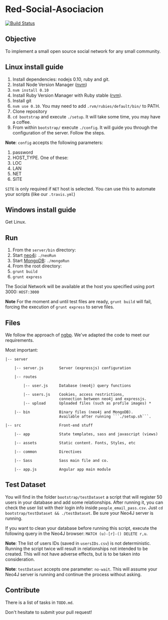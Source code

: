 Red-Social-Asociacion
==========
[![Build Status](https://img.shields.io/travis/MecatronicaUncu/Red-Social-Asociacion/master.svg)](https://travis-ci.org/MecatronicaUncu/Red-Social-Asociacion)

## Objective

To implement a small open source social network for any small community.


## Linux install guide

1. Install dependencies: nodejs 0.10, ruby and git.
  1. Install Node Version Manager ([nvm](https://github.com/creationix/nvm))
  2. `nvm install 0.10`
  3. Install Ruby Version Manager with Ruby stable ([rvm](https://rvm.io/rvm/install)).
  4. Install git
  6. `nvm use 0.10`.  You may need to add `.rvm/rubies/default/bin/` to PATH.
3. Clone repository
4. `cd bootstrap` and execute `./setup`. It will take some time, you may have a coffee.
5. From within `bootstrap/` execute `./config`. It will guide you through the configuration of
   the server. Follow the steps.

**Note**: `config` accepts the following parameters:

1. password
2. HOST_TYPE. One of these:
  1. LOC
  2. LAN
  3. NET
3. SITE

`SITE` is only required if `NET` host is selected. You can use this to automate your scripts (like our `.travis.yml`)

## Windows install guide

Get Linux.

## Run

1. From the `server/bin` directory:
  1. Start [neo4j](http://neo4j.org/): `./neoRun`
  2. Start [MongoDB](http://www.mongodb.org/): `./mongoRun`
2. From the root directory:
  1. `grunt build`
  2. `grunt express`

The Social Network will be available at the host you specified using port 3000: `HOST:3000`

**Note** For the moment and until test files are ready, `grunt build` will fail, forcing the execution of `grunt express` to serve files.

## Files

We follow the approach of [ngbp](https://github.com/ngbp/ngbp). We've adapted the code to meet our requirements.

Most important:

```
|-- server

    |-- server.js       Server (expressjs) configuration 

    |-- routes

        |-- user.js     Database (neo4j) query functions 

        |-- users.js    Cookies, access restrictions, 
                        connection between neo4j and expressjs.
        |-- upload      Uploaded files (such as profile images) *

    |-- bin             Binary files (neo4j and MongoDB). 
                        Available after running ```./setup.sh```.

|-- src                 Front-end stuff

    |-- app             State templates, sass and javascript (views)

    |-- assets          Static content. Fonts, Styles, etc

    |-- common          Directives

    |-- Sass            Sass main file and co.

    |-- app.js          Angular app main module
```

## Test Dataset

You will find in the folder `bootstrap/testDataset` a script that will register 50 users in your database and add some relationships. After running it, you can check the user list with their login info inside `people_email_pass.csv`. Just `cd bootstrap/testDataset && ./testDataset`. Be sure your Neo4J server is running.

If you want to clean your database before running this script, execute the following query in the Neo4J browser: ```MATCH (u)-[r]-() DELETE r,u```.

**Note**: The list of users IDs (saved in ```usersIDs.csv```) is not deterministic. Running the script twice will result in relationships not intended to be created. This will not have adverse effects, but is to be taken into consideration.

**Note**: `testDataset` accepts one parameter: `no-wait`. This will assume your Neo4J server is running and continue the process without asking.

## Contribute

There is a list of tasks in `TODO.md`.

Don't hesitate to submit your pull request!
